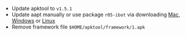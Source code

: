 <ul>
  <li>Update apktool to <code>v1.5.1</code></li>
  <li>Update aapt manually or use package <code>r05-ibot</code> via downloading <a href="https://connortumbleson.com/apktool/googlecode/apktool-install-macosx-r05-ibot.tar.bz2">Mac</a>, <a href="https://connortumbleson.com/apktool/googlecode/apktool-install-windows-r05-ibot.tar.bz2">Windows</a> or <a href="https://connortumbleson.com/apktool/googlecode/apktool-install-linux-r05-ibot.tar.bz2">Linux</a></li>
  <li>Remove framework file <code>$HOME/apktool/framework/1.apk</code></li>
</ul>